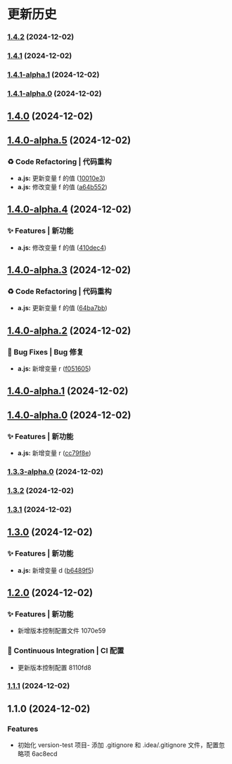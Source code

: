 # 更新历史 


### [1.4.2](https://github.com/spark-hou/version-test/compare/v1.4.1...v1.4.2) (2024-12-02)

### [1.4.1](https://github.com/spark-hou/version-test/compare/v1.4.1-alpha.1...v1.4.1) (2024-12-02)

### [1.4.1-alpha.1](https://github.com/spark-hou/version-test/compare/v1.4.1-alpha.0...v1.4.1-alpha.1) (2024-12-02)

### [1.4.1-alpha.0](https://github.com/spark-hou/version-test/compare/v1.4.0...v1.4.1-alpha.0) (2024-12-02)

## [1.4.0](https://github.com/spark-hou/version-test/compare/v1.4.0-alpha.5...v1.4.0) (2024-12-02)

## [1.4.0-alpha.5](https://github.com/spark-hou/version-test/compare/v1.4.0-alpha.4...v1.4.0-alpha.5) (2024-12-02)


### ♻ Code Refactoring | 代码重构

* **a.js:** 更新变量 f 的值 ([10010e3](https://github.com/spark-hou/version-test/commit/10010e33e203764492d9696a180f8cd673c81797))
* **a.js:** 修改变量 f 的值 ([a64b552](https://github.com/spark-hou/version-test/commit/a64b5520206003c63502fe03872909de5c01571f))

## [1.4.0-alpha.4](https://github.com/spark-hou/version-test/compare/v1.4.0-alpha.3...v1.4.0-alpha.4) (2024-12-02)


### ✨ Features | 新功能

* **a.js:** 修改变量 f 的值 ([410dec4](https://github.com/spark-hou/version-test/commit/410dec4eb24f8fa4666b9ffa0dc6e89d850e08d8))

## [1.4.0-alpha.3](https://github.com/spark-hou/version-test/compare/v1.4.0-alpha.2...v1.4.0-alpha.3) (2024-12-02)


### ♻ Code Refactoring | 代码重构

* **a.js:** 更新变量 f 的值 ([64ba7bb](https://github.com/spark-hou/version-test/commit/64ba7bb4a9200f180bc5feba659a2346b469683c))

## [1.4.0-alpha.2](https://github.com/spark-hou/version-test/compare/v1.4.0-alpha.1...v1.4.0-alpha.2) (2024-12-02)


### 🐛 Bug Fixes | Bug 修复

* **a.js:** 新增变量 r ([f051605](https://github.com/spark-hou/version-test/commit/f0516052b6632adb9fa3ce3e82bb3159032cfdf2))

## [1.4.0-alpha.1](https://github.com/spark-hou/version-test/compare/v1.4.0-alpha.0...v1.4.0-alpha.1) (2024-12-02)

## [1.4.0-alpha.0](https://github.com/spark-hou/version-test/compare/v1.3.3-alpha.0...v1.4.0-alpha.0) (2024-12-02)


### ✨ Features | 新功能

* **a.js:** 新增变量 r ([cc79f8e](https://github.com/spark-hou/version-test/commit/cc79f8e05e58f87b5ffc6eeaa63fb68c2ad6821f))

### [1.3.3-alpha.0](https://github.com/spark-hou/version-test/compare/v1.3.2...v1.3.3-alpha.0) (2024-12-02)

### [1.3.2](https://github.com/spark-hou/version-test/compare/v1.3.1...v1.3.2) (2024-12-02)

### [1.3.1](https://github.com/spark-hou/version-test/compare/v1.3.0...v1.3.1) (2024-12-02)

## [1.3.0](https://github.com/spark-hou/version-test/compare/v1.2.0...v1.3.0) (2024-12-02)


### ✨ Features | 新功能

* **a.js:** 新增变量 d ([b6489f5](https://github.com/spark-hou/version-test/commit/b6489f50eb711761d39313249eb27f927f812679))

## [1.2.0](///compare/v1.1.1...v1.2.0) (2024-12-02)


### ✨ Features | 新功能

* 新增版本控制配置文件 1070e59


### 🔧 Continuous Integration | CI 配置

* 更新版本控制配置 8110fd8

### [1.1.1](///compare/v1.1.0...v1.1.1) (2024-12-02)

## 1.1.0 (2024-12-02)


### Features

* 初始化 version-test 项目- 添加 .gitignore 和 .idea/.gitignore 文件，配置忽略项 6ac8ecd
